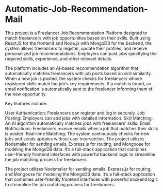 # Automatic-Job-Recommendation-Mail
This project is a Freelancer Job Recommendation Platform designed to match freelancers with job opportunities based on their skills. Built using ReactJS for the frontend and Node.js with MongoDB for the backend, the system allows freelancers to register, update their profiles, and receive personalized job recommendations. Employers can post jobs specifying the required skills, experience, and other relevant details.

The platform includes an AI-based recommendation algorithm that automatically matches freelancers with job posts based on skill similarity. When a new job is posted, the system checks for freelancers whose registered skills match the job's key requirements. If a match is found, an email notification is automatically sent to the freelancer informing them of the new opportunity.

Key features include:

User Authentication: Freelancers can register and log in securely.
Job Posting: Employers can add jobs with detailed information.
Skill Matching: An AI algorithm automatically matches jobs with freelancers’ skills.
Email Notifications: Freelancers receive emails when a job that matches their skills is posted.
Real-time Matching: The system continuously checks for new jobs and sends updates without user intervention.
The project utilizes Nodemailer for sending emails, Express.js for routing, and Mongoose for modeling the MongoDB data. It’s a full-stack application that combines user-friendly frontend interfaces with powerful backend logic to streamline the job matching process for freelancers.

The project utilizes Nodemailer for sending emails, Express.js for routing, and Mongoose for modeling the MongoDB data. It’s a full-stack application that combines user-friendly frontend interfaces with powerful backend logic to streamline the job matching process for freelancers.
